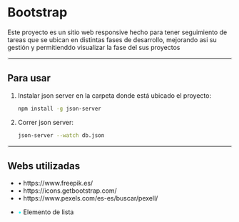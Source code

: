 # Bootstrap
Este proyecto es un sitio web responsive hecho para tener seguimiento de tareas que se ubican en distintas fases de desarrollo, mejorando asi su gestión y permitienddo visualizar la fase del sus proyectos

<hr style="border: 2px solid #e7e7e7;">
<h2>Para usar</h2>

1. Instalar json server en la carpeta donde está ubicado el proyecto:
   
   ```bash
   npm install -g json-server

2. Correr json server:
   
   ```bash
   json-server --watch db.json

<hr style="border: 2px solid #e7e7e7;">
<h2> Webs utilizadas </h2>
<ul>
  <li>&#8226; https://www.freepik.es/ </li>
  <li>&#8226; https://icons.getbootstrap.com/ </li>
  <li>&#8226; https://www.pexels.com/es-es/buscar/pexell/ </li>
</ul>


- <span style="color: cyan;">&#8226;</span> Elemento de lista


